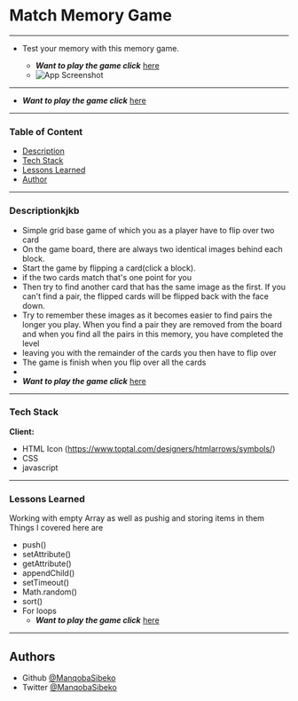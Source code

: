 
# Match Memory Game 
---
- Test your memory with this memory game.

  - ***Want to play the game click*** [here](https://manqobasibeko.github.io/memory-game/)
  - ![App Screenshot]()

---

  - ***Want to play the game click*** [here](https://manqobasibeko.github.io/memory-game/)

---
### Table of Content
 - [Description](#escription)
 - [Tech Stack](#tech-stack)
 - [Lessons Learned](#Lessons-Learned)
 - [Author](#Authors)

  ---
### Descriptionkjkb

- Simple grid base game of which you as a player have to flip over two card
- On the game board, there are always two identical images behind each block. 
- Start the game by flipping a card(click a block).
- if the two cards match that's one point for you
- Then try to find another card that has the same image as the first. If you can't find a pair, the flipped cards will be flipped back with the face down. 
- Try to remember these images as it becomes easier to find pairs the longer you play. When you find a pair they are removed from the board and when you find all the pairs in this memory, you have completed the level
- leaving you with the remainder of the cards you then have to flip over
- The game is finish when you flip over all the cards
- 
- ***Want to play the game click*** [here](https://manqobasibeko.github.io/memory-game/)

---
### Tech Stack

**Client:** 

- HTML Icon (https://www.toptal.com/designers/htmlarrows/symbols/)
- CSS
- javascript
 --- 
###  Lessons Learned

Working with empty Array as well as pushig and storing items in them
Things I covered here are
- push()
- setAttribute()
- getAttribute()
- appendChild()
- setTimeout()
- Math.random()
- sort()
- For loops
  - ***Want to play the game click*** [here](https://manqobasibeko.github.io/memory-game/)
---
## Authors

- Github [@ManqobaSibeko](https://wwwhttps:/github.com/ManqobaSibeko)
- Twitter [@ManqobaSibeko](https://twitter.com/ManqobaSibekoQh)

  
